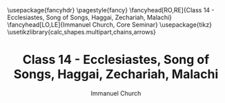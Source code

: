 ---
title: Class 14 - Ecclesiastes, Song of Songs, Haggai, Zechariah, Malachi
author: Immanuel Church
header-includes:
    - \usepackage{fancyhdr}
    - \pagestyle{fancy}
    - \fancyhead[RO,RE]{Class 14 - Ecclesiastes, Song of Songs, Haggai, Zechariah, Malachi}
    - \fancyhead[LO,LE]{Immanuel Church, Core Seminar}
    - \usepackage{tikz}
    - \usetikzlibrary{calc,shapes.multipart,chains,arrows}
---